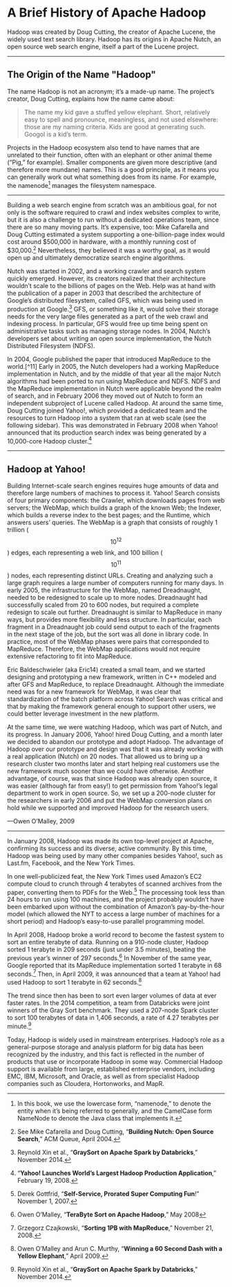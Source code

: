 # A Brief History of Apache Hadoop

Hadoop was created by Doug Cutting, the creator of Apache Lucene, the widely used text search library. Hadoop has its origins in Apache Nutch, an open source web search engine, itself a part of the Lucene project.

---

## The Origin of the Name "Hadoop"

The name Hadoop is not an acronym; it’s a made-up name. The project’s creator, Doug Cutting, explains how the name came about:

> The name my kid gave a stuffed yellow elephant. Short, relatively easy to spell and pronounce, meaningless, and not used elsewhere: those are my naming criteria. Kids are good at generating such. Googol is a kid’s term.

Projects in the Hadoop ecosystem also tend to have names that are unrelated to their function, often with an elephant or other animal theme (“Pig,” for example). Smaller components are given more descriptive (and therefore more mundane) names. This is a good principle, as it means you can generally work out what something does from its name. For example, the namenode[^1] manages the filesystem namespace.

---

Building a web search engine from scratch was an ambitious goal, for not only is the software required to crawl and index websites complex to write, but it is also a challenge to run without a dedicated operations team, since there are so many moving parts. It’s expensive, too: Mike Cafarella and Doug Cutting estimated a system supporting a one-billion-page index would cost around $500,000 in hardware, with a monthly running cost of $30,000.[^2] Nevertheless, they believed it was a worthy goal, as it would open up and ultimately democratize search engine algorithms.

Nutch was started in 2002, and a working crawler and search system quickly emerged. However, its creators realized that their architecture wouldn’t scale to the billions of pages on the Web. Help was at hand with the publication of a paper in 2003 that described the architecture of Google’s distributed filesystem, called GFS, which was being used in production at Google.[^10] GFS, or something like it, would solve their storage needs for
the very large files generated as a part of the web crawl and indexing process. In particular, GFS would free up time being spent on administrative tasks such as managing storage nodes. In 2004, Nutch’s developers set about writing an open source implementation, the Nutch Distributed Filesystem (NDFS).

In 2004, Google published the paper that introduced MapReduce to the world.[^11] Early in 2005, the Nutch developers had a working MapReduce implementation in Nutch, and by the middle of that year all the major Nutch algorithms had been ported to run using MapReduce and NDFS. 
NDFS and the MapReduce implementation in Nutch were applicable beyond the realm of search, and in February 2006 they moved out of Nutch to form an independent subproject of Lucene called Hadoop. At around the same time, Doug Cutting joined Yahoo!, which provided a dedicated team and the resources to turn Hadoop into a system that ran at web scale (see the following sidebar). This was demonstrated in February 2008 when Yahoo! announced that its production search index was being generated by a 10,000-core Hadoop cluster.[^5]

---

## Hadoop at Yahoo!

Building Internet-scale search engines requires huge amounts of data and therefore large numbers of machines to process it. Yahoo! Search consists of four primary components: the Crawler, which downloads pages from web servers; the WebMap, which builds a graph of the known Web; the Indexer, which builds a reverse index to the best pages; and the Runtime, which answers users’ queries. The WebMap is a graph that consists of roughly 1 trillion ($$10^12$$) edges, each representing a web link, and 100 billion ($$10^11$$) nodes, each representing distinct URLs. Creating and analyzing such a large graph requires a large number of computers running for many days. In early 2005, the infrastructure for the WebMap, named Dreadnaught, needed to be redesigned to scale up to more nodes. Dreadnaught had successfully scaled from 20 to 600 nodes, but required a complete redesign to scale out further. Dreadnaught is similar to MapReduce in many ways, but provides more flexibility and less structure. In particular, each fragment in a Dreadnaught job could send output to each of the fragments in the next stage of the job, but the sort was all done in library code. In practice, most of the WebMap phases were pairs
that corresponded to MapReduce. Therefore, the WebMap applications would not require extensive refactoring to fit into MapReduce.

Eric Baldeschwieler (aka Eric14) created a small team, and we started designing and prototyping a new framework, written in C++ modeled and after GFS and MapReduce, to replace Dreadnaught. Although the immediate need was for a new framework for WebMap, it was clear that standardization of the batch platform across Yahoo! Search was critical and that by making the framework general enough to support other users, we could better leverage investment in the new platform.

At the same time, we were watching Hadoop, which was part of Nutch, and its progress. In January 2006, Yahoo! hired Doug Cutting, and a month later we decided to abandon our prototype and adopt Hadoop. The advantage of Hadoop over our prototype and design was that it was already working with a real application (Nutch) on 20 nodes. That allowed us to bring up a research cluster two months later and start helping real customers use the new framework much sooner than we could have otherwise. Another advantage, of course, was that since Hadoop was already open source, it was easier
(although far from easy!) to get permission from Yahoo!’s legal department to work in open source. So, we set up a 200-node cluster for the researchers in early 2006 and put the WebMap conversion plans on hold while we supported and improved Hadoop for the research users.

—Owen O’Malley, 2009

---

In January 2008, Hadoop was made its own top-level project at Apache, confirming its success and its diverse, active community. By this time, Hadoop was being used by many other companies besides Yahoo!, such as Last.fm, Facebook, and the New York Times.

In one well-publicized feat, the New York Times used Amazon’s EC2 compute cloud to crunch through 4 terabytes of scanned archives from the paper, converting them to PDFs for the Web.[^6] The processing took less than 24 hours to run using 100 machines, and the project probably wouldn’t have been embarked upon without the combination of Amazon’s pay-by-the-hour model (which allowed the NYT to access a large number of machines for a short period) and Hadoop’s easy-to-use parallel programming model.

In April 2008, Hadoop broke a world record to become the fastest system to sort an entire terabyte of data. Running on a 910-node cluster, Hadoop sorted 1 terabyte in 209 seconds (just under 3.5 minutes), beating the previous year’s winner of 297 seconds.[^7] In November of the same year, Google reported that its MapReduce implementation sorted 1 terabyte in 68 seconds.[^8] Then, in April 2009, it was announced that a team at Yahoo! had used Hadoop to sort 1 terabyte in 62 seconds.[^9]

The trend since then has been to sort even larger volumes of data at ever faster rates. In the 2014 competition, a team from Databricks were joint winners of the Gray Sort benchmark. They used a 207-node Spark cluster to sort 100 terabytes of data in 1,406 seconds, a rate of 4.27 terabytes per minute.[^10]

Today, Hadoop is widely used in mainstream enterprises. Hadoop’s role as a general-purpose storage and analysis platform for big data has been recognized by the industry, and this fact is reflected in the number of products that use or incorporate Hadoop in some way. Commercial Hadoop support is available from large, established enterprise vendors, including EMC, IBM, Microsoft, and Oracle, as well as from specialist Hadoop companies such as Cloudera, Hortonworks, and MapR.


[^1]: In this book, we use the lowercase form, “namenode,” to denote the entity when it’s being referred to generally, and the CamelCase form NameNode to denote the Java class that implements it.

[^2]: See Mike Cafarella and Doug Cutting, “**Building Nutch: Open Source Search**,” ACM Queue, April 2004.

[^3]: Sanjay Ghemawat, Howard Gobioff, and Shun-Tak Leung, “**The Google File System**,” October 2003.

[^4]: Jeffrey Dean and Sanjay Ghemawat, “**MapReduce: Simplified Data Processing on Large Clusters**,” December 2004.

[^5]: “**Yahoo! Launches World’s Largest Hadoop Production Application**,” February 19, 2008.

[^6]: Derek Gottfrid, “**Self-Service, Prorated Super Computing Fun**!” November 1, 2007.

[^7]: Owen O’Malley, “**TeraByte Sort on Apache Hadoop**,” May 2008

[^8]: Grzegorz Czajkowski, “**Sorting 1PB with MapReduce**,” November 21, 2008.

[^9]: Owen O’Malley and Arun C. Murthy, “**Winning a 60 Second Dash with a Yellow Elephant**,” April 2009.

[^10]: Reynold Xin et al., “**GraySort on Apache Spark by Databricks**,” November 2014.
